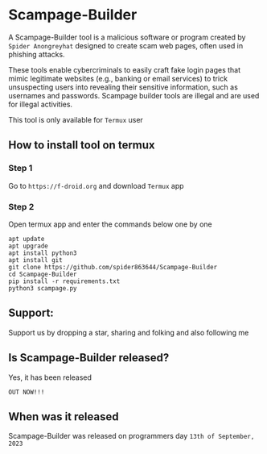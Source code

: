 # Scampage-Builder
A Scampage-Builder tool is a malicious software or program created by `Spider Anongreyhat` designed to create scam web pages, often used in phishing attacks. 

These tools enable cybercriminals to easily craft fake login pages that mimic legitimate websites (e.g., banking or email services) to trick unsuspecting users into revealing their sensitive information, such as usernames and passwords. Scampage builder tools are illegal and are used for illegal activities.

This tool is only available for `Termux` user

## How to install tool on termux
### Step 1
Go to `https://f-droid.org` and download `Termux` app
### Step 2
Open termux app and enter the commands below one by one
```
apt update
apt upgrade
apt install python3
apt install git
git clone https://github.com/spider863644/Scampage-Builder
cd Scampage-Builder
pip install -r requirements.txt
python3 scampage.py
```
## Support:
Support us by dropping a star, sharing and folking  and also following me


## Is Scampage-Builder released? 
Yes, it has been released

```
OUT NOW!!! 
```

## When was it released
Scampage-Builder was released on programmers day `13th of September, 2023`
